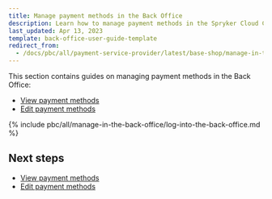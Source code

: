 ```yaml
---
title: Manage payment methods in the Back Office
description: Learn how to manage payment methods in the Spryker Cloud Commerce OS Back office.
last_updated: Apr 13, 2023
template: back-office-user-guide-template
redirect_from:
  - /docs/pbc/all/payment-service-provider/latest/base-shop/manage-in-the-back-office/manage-payment-methods-in-the-back-office.html
---
```


This section contains guides on managing payment methods in the Back Office:

- [View payment methods](/docs/pbc/all/payment-service-provider/{{page.version}}/base-shop/manage-in-the-back-office/view-payment-methods.html)
- [Edit payment methods](/docs/pbc/all/payment-service-provider/{{page.version}}/base-shop/manage-in-the-back-office/edit-payment-methods.html)

{% include pbc/all/manage-in-the-back-office/log-into-the-back-office.md %} <!-- To edit, see /_includes/pbc/all/manage-in-the-back-office/log-into-the-back-office.md -->

## Next steps

- [View payment methods](/docs/pbc/all/payment-service-provider/{{page.version}}/base-shop/manage-in-the-back-office/view-payment-methods.html)
- [Edit payment methods](/docs/pbc/all/payment-service-provider/{{page.version}}/base-shop/manage-in-the-back-office/edit-payment-methods.html)
